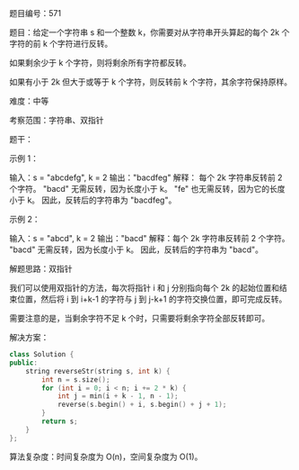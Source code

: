 题目编号：571

题目：给定一个字符串 s 和一个整数 k，你需要对从字符串开头算起的每个 2k 个字符的前 k 个字符进行反转。

如果剩余少于 k 个字符，则将剩余所有字符都反转。

如果有小于 2k 但大于或等于 k 个字符，则反转前 k 个字符，其余字符保持原样。

难度：中等

考察范围：字符串、双指针

题干：

示例 1：

输入：s = "abcdefg", k = 2
输出："bacdfeg"
解释：
每个 2k 字符串反转前 2 个字符。
"bacd" 无需反转，因为长度小于 k。
"fe" 也无需反转，因为它的长度小于 k。
因此，反转后的字符串为 "bacdfeg"。

示例 2：

输入：s = "abcd", k = 2
输出："bacd"
解释：每个 2k 字符串反转前 2 个字符。
"bacd" 无需反转，因为长度小于 k。
因此，反转后的字符串为 "bacd"。

解题思路：双指针

我们可以使用双指针的方法，每次将指针 i 和 j 分别指向每个 2k 的起始位置和结束位置，然后将 i 到 i+k-1 的字符与 j 到 j-k+1 的字符交换位置，即可完成反转。

需要注意的是，当剩余字符不足 k 个时，只需要将剩余字符全部反转即可。

解决方案：

```cpp
class Solution {
public:
    string reverseStr(string s, int k) {
        int n = s.size();
        for (int i = 0; i < n; i += 2 * k) {
            int j = min(i + k - 1, n - 1);
            reverse(s.begin() + i, s.begin() + j + 1);
        }
        return s;
    }
};
```

算法复杂度：时间复杂度为 O(n)，空间复杂度为 O(1)。